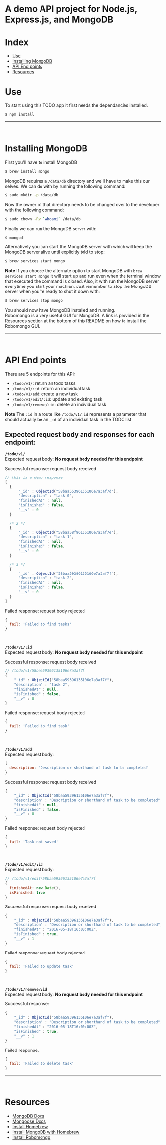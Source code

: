 # A demo API project for Node.js, Express.js, and MongoDB

# Index
- [Use]()
- [Installing MongoDB]()
- [API End points]()
- [Resources]()

# Use

To start using this TODO app it first needs the dependancies installed.
```bash
$ npm install
```

---
<br>


# Installing MongoDB

First you'll have to install MongoDB
```bash
$ brew install mongo
```
MongoDB requires a `/data/db` directory and we'll have to make this our selves. We can do with by running the following command:
```bash
$ sudo mkdir -p /data/db
```
Now the owner of that directory needs to be changed over to the developer with the following command:
```bash
$ sudo chown -Rv `whoami` /data/db
```

Finally we can run the MongoDB server with:
```bash
$ mongod
```
Alternatively you can start the MongoDB server with which will keep the MongoDB server alive until explicitly told to stop:
```bash
$ brew services start mongo
```
**Note**
If you choose the alternate option to start MongoDB with `brew services start mongo` it will start up and run even when the terminal window that executed the command is closed. Also, it with run the MongoDB server everytime you start your machien. Just remember to stop the MongoDB server when you're ready to shut it down with:
```bash
$ brew services stop mongo
```
You should now have MongoDB installed and running. <br>
Robomongo is a very useful GUI for MongoDB. A link is provided in the Resources section at the bottom of this README on how to install the Robomongo GUI.

---
<br>

# API End points
There are 5 endpoints for this API:
- `/todo/v1/`: return all todo tasks
- `/todo/v1/:id`: return an individual task
- `/todo/v1/add`: create a new task
- `/todo/v1/edit/:id`: update and existing task
- `/todo/v1/remove/:id`: delete an individual task


**Note**
The `:id` in a route like `/todo/v1/:id` represents a parameter that should actually be an `_id` of an individual task in the TODO list
<br>

## Expected request body and responses for each endpoint:

**`/todo/v1/`** <br>
Expected request body: **No request body needed for this endpoint** <br>

Successful response: request body received
```JavaScript
// this is a demo response
[
  {
      "_id" : ObjectId("58baa55396135106e7a3af7d"),
      "description" : "task 0",
      "finishedAt" : null,
      "isFinished" : false,
      "__v" : 0
  }

  /* 2 */
  {
      "_id" : ObjectId("58baa58f96135106e7a3af7e"),
      "description" : "task 1",
      "finishedAt" : null,
      "isFinished" : false,
      "__v" : 0
  }

  /* 3 */
  {
      "_id" : ObjectId("58baa59396135106e7a3af7f"),
      "description" : "task 2",
      "finishedAt" : null,
      "isFinished" : false,
      "__v" : 0
  }
]

```
Failed response: request body rejected
```JavaScript
{
  fail: 'Failed to find tasks'
}
```

<br>

**`/todo/v1/:id`** <br>
Expected request body: **No request body needed for this endpoint** <br>

Successful response: request body received
```JavaScript
// /todo/v1/58baa59396135106e7a3af7f
{
    "_id" : ObjectId("58baa59396135106e7a3af7f"),
    "description" : "task 2",
    "finishedAt" : null,
    "isFinished" : false,
    "__v" : 0
}
```

Failed response: request body rejected
```JavaScript
{
  fail: 'Failed to find task'
}
```

<br>

**`/todo/v1/add`** <br>
Expected request body:
```JavaScript
{
  description: 'Description or shorthand of task to be completed'
}
```

Successful response: request body received
```JavaScript
{
    "_id" : ObjectId("58baa59396135106e7a3af7f"),
    "description" : "Description or shorthand of task to be completed",
    "finishedAt" : null,
    "isFinished" : false,
    "__v" : 0
}
```

Failed response: request body rejected
```JavaScript
{
  fail: 'Task not saved'
}
```

<br>

**`/todo/v1/edit/:id`** <br>
Expected request body:
```JavaScript
// /todo/v1/edit/58baa59396135106e7a3af7f
{
  finishedAt: new Date(),
  isFinished: true
}
```

Successful response: request body received
```JavaScript
{
    "_id" : ObjectId("58baa59396135106e7a3af7f"),
    "description" : "Description or shorthand of task to be completed",
    "finishedAt" : "2016-05-18T16:00:00Z",
    "isFinished" : true,
    "__v" : 1
}
```

Failed response: request body rejected
```JavaScript
{
  fail: 'Failed to update task'
}
```

<br>

**`/todo/v1/remove/:id`** <br>
Expected request body: **No request body needed for this endpoint** <br>

Successful response:
```JavaScript
{
    "_id" : ObjectId("58baa59396135106e7a3af7f"),
    "description" : "Description or shorthand of task to be completed",
    "finishedAt" : "2016-05-18T16:00:00Z",
    "isFinished" : true,
    "__v" : 1
}
```

Failed response:
```JavaScript
{
  fail: 'Failed to delete task'
}
```

---
<br>

# Resources

- [MongoDB Docs](https://docs.mongodb.com/manual/tutorial/query-documents/)
- [Mongoose Docs](http://mongoosejs.com/docs/guide.html)
- [Install Homebrew](https://brew.sh/)
- [Install MongoDB with Homebrew](https://docs.mongodb.com/master/tutorial/install-mongodb-on-os-x/?_ga=1.219543249.977592285.1488563147)
- [Install Robomongo](https://robomongo.org/)
